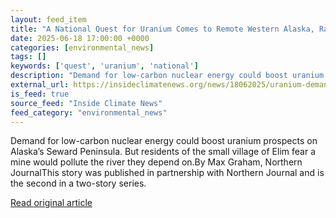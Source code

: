 ```yaml
---
layout: feed_item
title: "A National Quest for Uranium Comes to Remote Western Alaska, Raising Fears in a Nearby Village"
date: 2025-06-18 17:00:00 +0000
categories: [environmental_news]
tags: []
keywords: ['quest', 'uranium', 'national']
description: "Demand for low-carbon nuclear energy could boost uranium prospects on Alaska’s Seward Peninsula"
external_url: https://insideclimatenews.org/news/18062025/uranium-demand-fears-remote-western-alaska-village/
is_feed: true
source_feed: "Inside Climate News"
feed_category: "environmental_news"
---
```


Demand for low-carbon nuclear energy could boost uranium prospects on Alaska’s Seward Peninsula. But residents of the small village of Elim fear a mine would pollute the river they depend on.By Max Graham, Northern JournalThis story was published in partnership with Northern Journal and is the second in a two-story series.

[Read original article](https://insideclimatenews.org/news/18062025/uranium-demand-fears-remote-western-alaska-village/)
